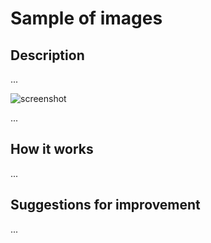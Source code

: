 # Sample of images

## Description

...

![screenshot]()

...

## How it works

...

## Suggestions for improvement

...

